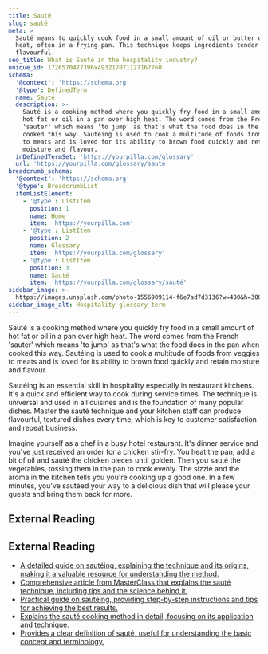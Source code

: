 ```yaml
---
title: Sauté
slug: sauté
meta: >
  Sauté means to quickly cook food in a small amount of oil or butter over high
  heat, often in a frying pan. This technique keeps ingredients tender and
  flavourful.
seo_title: What is Sauté in the hospitality industry?
unique_id: 1726570477396x493217071127167760
schema:
  '@context': 'https://schema.org'
  '@type': DefinedTerm
  name: Sauté
  description: >-
    Sauté is a cooking method where you quickly fry food in a small amount of
    hot fat or oil in a pan over high heat. The word comes from the French
    'sauter' which means 'to jump' as that's what the food does in the pan when
    cooked this way. Sautéing is used to cook a multitude of foods from veggies
    to meats and is loved for its ability to brown food quickly and retain
    moisture and flavour.
  inDefinedTermSet: 'https://yourpilla.com/glossary'
  url: 'https://yourpilla.com/glossary/saute'
breadcrumb_schema:
  '@context': 'https://schema.org'
  '@type': BreadcrumbList
  itemListElement:
    - '@type': ListItem
      position: 1
      name: Home
      item: 'https://yourpilla.com'
    - '@type': ListItem
      position: 2
      name: Glossary
      item: 'https://yourpilla.com/glossary'
    - '@type': ListItem
      position: 3
      name: Sauté
      item: 'https://yourpilla.com/glossary/sauté'
sidebar_image: >-
  https://images.unsplash.com/photo-1556909114-f6e7ad7d3136?w=400&h=300&fit=crop&auto=format
sidebar_image_alt: Hospitality glossary term
---
```


Sauté is a cooking method where you quickly fry food in a small amount of hot fat or oil in a pan over high heat. The word comes from the French 'sauter' which means 'to jump' as that's what the food does in the pan when cooked this way. Sautéing is used to cook a multitude of foods from veggies to meats and is loved for its ability to brown food quickly and retain moisture and flavour.

Sautéing is an essential skill in hospitality especially in restaurant kitchens. It's a quick and efficient way to cook during service times. The technique is universal and used in all cuisines and is the foundation of many popular dishes. Master the sauté technique and your kitchen staff can produce flavourful, textured dishes every time, which is key to customer satisfaction and repeat business.

Imagine yourself as a chef in a busy hotel restaurant. It's dinner service and you've just received an order for a chicken stir-fry. You heat the pan, add a bit of oil and sauté the chicken pieces until golden. Then you sauté the vegetables, tossing them in the pan to cook evenly. The sizzle and the aroma in the kitchen tells you you're cooking up a good one. In a few minutes, you've sautéed your way to a delicious dish that will please your guests and bring them back for more.

## External Reading



## External Reading

*   [A detailed guide on sautéing, explaining the technique and its origins, making it a valuable resource for understanding the method.](https://learntocook.com/techniques/sauteing-101/)
*   [Comprehensive article from MasterClass that explains the sauté technique, including tips and the science behind it.](https://www.masterclass.com/articles/a-guide-to-sauteing-how-to-master-the-saute-cooking-technique)
*   [Practical guide on sautéing, providing step-by-step instructions and tips for achieving the best results.](https://madeincookware.com/blogs/how-to-saute)
*   [Explains the sauté cooking method in detail, focusing on its application and technique.](https://www.fromfieldtotable.com/blog/saute-101)
*   [Provides a clear definition of sauté, useful for understanding the basic concept and terminology.](https://www.collinsdictionary.com/us/dictionary/english/saute)
